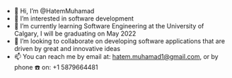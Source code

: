 - 👋 Hi, I’m @HatemMuhamad
- 👀 I’m interested in software development
- 🌱 I’m currently learning Software Engineering at the University of Calgary, I will be graduating on May 2022
- 💞️ I’m looking to collaborate on developing software applications that are driven by great and innovative ideas
- 📫 You can reach me by email at: hatem.muhamad1@gmail.com, or by phone ☎️ on: +1 5879664481

<!---
HatemMuhamad/HatemMuhamad is a ✨ special ✨ repository because its `README.md` (this file) appears on your GitHub profile.
You can click the Preview link to take a look at your changes.
--->
